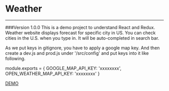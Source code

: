 # Weather
----
###Version 1.0.0
This is a demo project to understand React and Redux. Weather website displays forecast for specific city in US. You can check cities in the U.S. when you type in. It will be auto-completed in search bar.  


As we put keys in gitignore, you have to apply a google map key. And then create a dev.js and prod.js under '/src/config' and put keys into it like following.

module.exports = {
  GOOGLE_MAP_API_KEY: 'xxxxxxxx',
  OPEN_WEATHER_MAP_API_KEY: 'xxxxxxxx'
}

<a href='https://fathomless-brook-72377.herokuapp.com/'>DEMO</a>